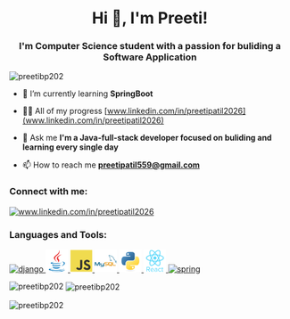 <h1 align="center">Hi 👋, I'm Preeti!</h1>
<h3 align="center">I'm Computer Science student with a passion for buliding a Software Application</h3>

<p align="left"> <img src="https://komarev.com/ghpvc/?username=preetibp202&label=Profile%20views&color=0e75b6&style=flat" alt="preetibp202" /> </p>

- 🌱 I’m currently learning **SpringBoot**

- 👨‍💻 All of my progress [www.linkedin.com/in/preetipatil2026](www.linkedin.com/in/preetipatil2026)

- 💬 Ask me **I'm a Java-full-stack developer focused on buliding and learning every single day**

- 📫 How to reach me **preetipatil559@gmail.com**

<h3 align="left">Connect with me:</h3>
<p align="left">
<a href="https://linkedin.com/in/www.linkedin.com/in/preetipatil2026" target="blank"><img align="center" src="https://raw.githubusercontent.com/rahuldkjain/github-profile-readme-generator/master/src/images/icons/Social/linked-in-alt.svg" alt="www.linkedin.com/in/preetipatil2026" height="30" width="40" /></a>
</p>

<h3 align="left">Languages and Tools:</h3>
<p align="left"> <a href="https://www.djangoproject.com/" target="_blank" rel="noreferrer"> <img src="https://cdn.worldvectorlogo.com/logos/django.svg" alt="django" width="40" height="40"/> </a> <a href="https://www.java.com" target="_blank" rel="noreferrer"> <img src="https://raw.githubusercontent.com/devicons/devicon/master/icons/java/java-original.svg" alt="java" width="40" height="40"/> </a> <a href="https://developer.mozilla.org/en-US/docs/Web/JavaScript" target="_blank" rel="noreferrer"> <img src="https://raw.githubusercontent.com/devicons/devicon/master/icons/javascript/javascript-original.svg" alt="javascript" width="40" height="40"/> </a> <a href="https://www.mysql.com/" target="_blank" rel="noreferrer"> <img src="https://raw.githubusercontent.com/devicons/devicon/master/icons/mysql/mysql-original-wordmark.svg" alt="mysql" width="40" height="40"/> </a> <a href="https://www.python.org" target="_blank" rel="noreferrer"> <img src="https://raw.githubusercontent.com/devicons/devicon/master/icons/python/python-original.svg" alt="python" width="40" height="40"/> </a> <a href="https://reactjs.org/" target="_blank" rel="noreferrer"> <img src="https://raw.githubusercontent.com/devicons/devicon/master/icons/react/react-original-wordmark.svg" alt="react" width="40" height="40"/> </a> <a href="https://spring.io/" target="_blank" rel="noreferrer"> <img src="https://www.vectorlogo.zone/logos/springio/springio-icon.svg" alt="spring" width="40" height="40"/> </a> </p>

<p><img align="left" src="https://github-readme-stats.vercel.app/api/top-langs?username=preetibp202&show_icons=true&locale=en&layout=compact" alt="preetibp202" /></p>

<p>&nbsp;<img align="center" src="https://github-readme-stats.vercel.app/api?username=preetibp202&show_icons=true&locale=en" alt="preetibp202" /></p>

<p><img align="center" src="https://github-readme-streak-stats.herokuapp.com/?user=preetibp202&" alt="preetibp202" /></p>

